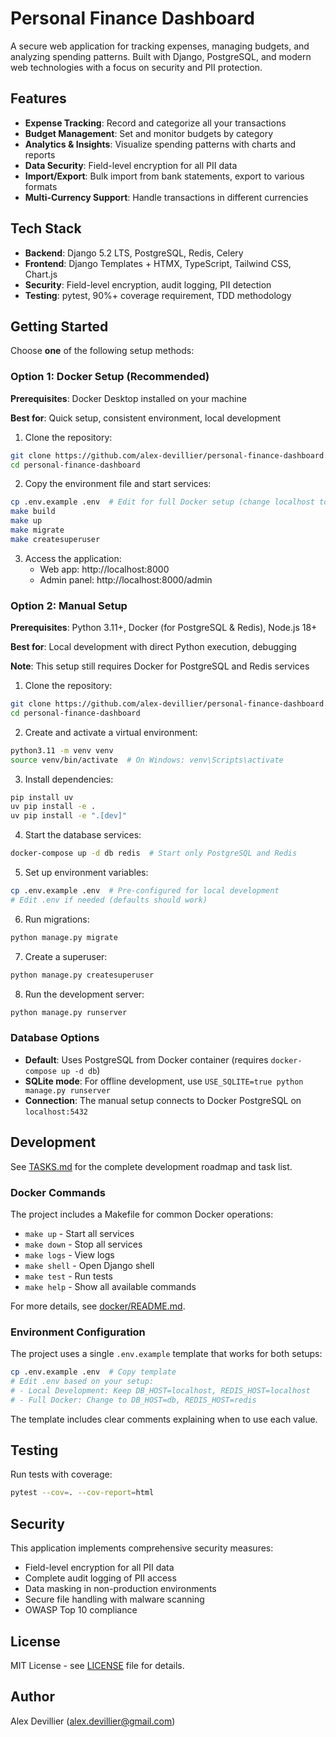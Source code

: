 # Personal Finance Dashboard

A secure web application for tracking expenses, managing budgets, and analyzing spending patterns. Built with Django, PostgreSQL, and modern web technologies with a focus on security and PII protection.

## Features

- **Expense Tracking**: Record and categorize all your transactions
- **Budget Management**: Set and monitor budgets by category
- **Analytics & Insights**: Visualize spending patterns with charts and reports
- **Data Security**: Field-level encryption for all PII data
- **Import/Export**: Bulk import from bank statements, export to various formats
- **Multi-Currency Support**: Handle transactions in different currencies

## Tech Stack

- **Backend**: Django 5.2 LTS, PostgreSQL, Redis, Celery
- **Frontend**: Django Templates + HTMX, TypeScript, Tailwind CSS, Chart.js
- **Security**: Field-level encryption, audit logging, PII detection
- **Testing**: pytest, 90%+ coverage requirement, TDD methodology

## Getting Started

Choose **one** of the following setup methods:

### Option 1: Docker Setup (Recommended)

**Prerequisites**: Docker Desktop installed on your machine

**Best for**: Quick setup, consistent environment, local development

1. Clone the repository:

```bash
git clone https://github.com/alex-devillier/personal-finance-dashboard.git
cd personal-finance-dashboard
```

2. Copy the environment file and start services:

```bash
cp .env.example .env  # Edit for full Docker setup (change localhost to db/redis)
make build
make up
make migrate
make createsuperuser
```

3. Access the application:
   - Web app: http://localhost:8000
   - Admin panel: http://localhost:8000/admin

### Option 2: Manual Setup

**Prerequisites**: Python 3.11+, Docker (for PostgreSQL & Redis), Node.js 18+

**Best for**: Local development with direct Python execution, debugging

**Note**: This setup still requires Docker for PostgreSQL and Redis services

1. Clone the repository:

```bash
git clone https://github.com/alex-devillier/personal-finance-dashboard.git
cd personal-finance-dashboard
```

2. Create and activate a virtual environment:

```bash
python3.11 -m venv venv
source venv/bin/activate  # On Windows: venv\Scripts\activate
```

3. Install dependencies:

```bash
pip install uv
uv pip install -e .
uv pip install -e ".[dev]"
```

4. Start the database services:

```bash
docker-compose up -d db redis  # Start only PostgreSQL and Redis
```

5. Set up environment variables:

```bash
cp .env.example .env  # Pre-configured for local development
# Edit .env if needed (defaults should work)
```

6. Run migrations:

```bash
python manage.py migrate
```

7. Create a superuser:

```bash
python manage.py createsuperuser
```

8. Run the development server:

```bash
python manage.py runserver
```

### Database Options

- **Default**: Uses PostgreSQL from Docker container (requires `docker-compose up -d db`)
- **SQLite mode**: For offline development, use `USE_SQLITE=true python manage.py runserver`
- **Connection**: The manual setup connects to Docker PostgreSQL on `localhost:5432`

## Development

See [TASKS.md](TASKS.md) for the complete development roadmap and task list.

### Docker Commands

The project includes a Makefile for common Docker operations:

- `make up` - Start all services
- `make down` - Stop all services
- `make logs` - View logs
- `make shell` - Open Django shell
- `make test` - Run tests
- `make help` - Show all available commands

For more details, see [docker/README.md](docker/README.md).

### Environment Configuration

The project uses a single `.env.example` template that works for both setups:

```bash
cp .env.example .env  # Copy template
# Edit .env based on your setup:
# - Local Development: Keep DB_HOST=localhost, REDIS_HOST=localhost
# - Full Docker: Change to DB_HOST=db, REDIS_HOST=redis
```

The template includes clear comments explaining when to use each value.

## Testing

Run tests with coverage:

```bash
pytest --cov=. --cov-report=html
```

## Security

This application implements comprehensive security measures:

- Field-level encryption for all PII data
- Complete audit logging of PII access
- Data masking in non-production environments
- Secure file handling with malware scanning
- OWASP Top 10 compliance

## License

MIT License - see [LICENSE](LICENSE) file for details.

## Author

Alex Devillier (<alex.devillier@gmail.com>)
